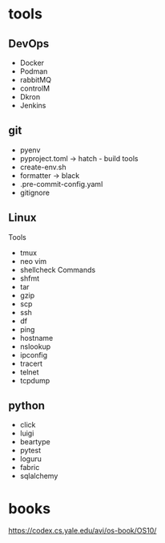 # tools

## DevOps
- Docker
- Podman
- rabbitMQ
- controlM
- Dkron
- Jenkins


## git
- pyenv 
- pyproject.toml -> hatch - build tools
- create-env.sh
- formatter -> black
- .pre-commit-config.yaml
- gitignore

## Linux
Tools
 - tmux
 - neo vim
 - shellcheck
Commands 
  - shfmt
  - tar
  - gzip
  - scp
  - ssh
  - df
  - ping
  - hostname
  - nslookup
  - ipconfig
  - tracert
  - telnet
  - tcpdump



## python
- click
- luigi
- beartype
- pytest
- loguru
- fabric
- sqlalchemy


# books
https://codex.cs.yale.edu/avi/os-book/OS10/
